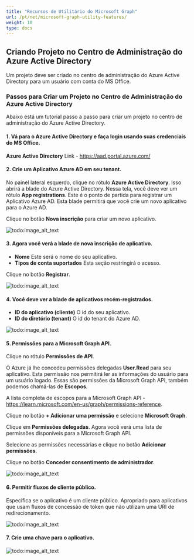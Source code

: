 ```yaml
---
title: "Recursos de Utilitário do Microsoft Graph"
url: /pt/net/microsoft-graph-utility-features/
weight: 10
type: docs
---
```



## **Criando Projeto no Centro de Administração do Azure Active Directory**

Um projeto deve ser criado no centro de administração do Azure Active Directory para um usuário com conta do MS Office.

### **Passos para Criar um Projeto no Centro de Administração do Azure Active Directory**

Abaixo está um tutorial passo a passo para criar um projeto no centro de administração do Azure Active Directory.

#### 1. Vá para o Azure Active Directory e faça login usando suas credenciais do MS Office.

**Azure Active Directory** Link - <https://aad.portal.azure.com/>

#### 2. Crie um Aplicativo Azure AD em seu tenant.

No painel lateral esquerdo, clique no rótulo **Azure Active Directory**. Isso abrirá a blade do Azure Active Directory. Nessa tela, você deve ver um rótulo **App registrations**. Este é o ponto de partida para registrar um Aplicativo Azure AD. Esta blade permitirá que você crie um novo aplicativo para o Azure AD.

Clique no botão **Nova inscrição** para criar um novo aplicativo.

![todo:image_alt_text](microsoft-graph-utility-features_1.png)

#### 3. Agora você verá a blade de nova inscrição de aplicativo.

- **Nome** Este será o nome do seu aplicativo.
- **Tipos de conta suportados** Esta seção restringirá o acesso.

Clique no botão **Registrar**.

![todo:image_alt_text](microsoft-graph-utility-features_2.png)

#### 4. Você deve ver a blade de aplicativos recém-registrados.

- **ID do aplicativo (cliente)** O id do seu aplicativo.
- **ID do diretório (tenant)** O id do tenant do Azure AD.

![todo:image_alt_text](microsoft-graph-utility-features_6.png)

#### 5. Permissões para a Microsoft Graph API.

Clique no rótulo **Permissões de API**.

O Azure já lhe concedeu permissões delegadas **User.Read** para seu aplicativo. Esta permissão nos permitirá ler as informações do usuário para um usuário logado. Essas são permissões da Microsoft Graph API, também podemos chamá-las de **Escopos**.

A lista completa de escopos para a Microsoft Graph API - <https://learn.microsoft.com/en-us/graph/permissions-reference>.

Clique no botão **+ Adicionar uma permissão** e selecione **Microsoft Graph**.

Clique em **Permissões delegadas**. Agora você verá uma lista de permissões disponíveis para a Microsoft Graph API.

Selecione as permissões necessárias e clique no botão **Adicionar permissões**.

Clique no botão **Conceder consentimento de administrador**.

![todo:image_alt_text](microsoft-graph-utility-features_3.png)

#### 6. Permitir fluxos de cliente público.

Especifica se o aplicativo é um cliente público. Apropriado para aplicativos que usam fluxos de concessão de token que não utilizam uma URI de redirecionamento.

![todo:image_alt_text](microsoft-graph-utility-features_4.png)

#### 7. Crie uma chave para o aplicativo.

![todo:image_alt_text](microsoft-graph-utility-features_5.png)